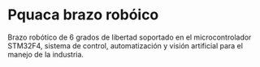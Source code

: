 # Pquaca brazo robóico
Brazo robótico de 6 grados de libertad soportado en el microcontrolador STM32F4, sistema de control, automatización y visión artificial para el manejo de la industria.

